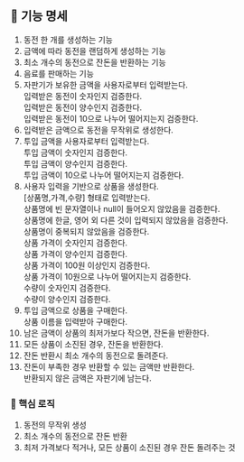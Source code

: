 ## 📝 기능 명세

1. 동전 한 개를 생성하는 기능
2. 금액에 따라 동전을 랜덤하게 생성하는 기능
3. 최소 개수의 동전으로 잔돈을 반환하는 기능
4. 음료를 판매하는 기능
5. 자판기가 보유한 금액을 사용자로부터 입력받는다.  
   입력받은 동전이 숫자인지 검증한다.   
   입력받은 동전이 양수인지 검증한다.  
   입력받은 동전이 10으로 나누어 떨어지는지 검증한다.
6. 입력받은 금액으로 동전을 무작위로 생성한다.
7. 투입 금액을 사용자로부터 입력받는다.  
   투입 금액이 숫자인지 검증한다.  
   투입 금액이 양수인지 검증한다.  
   투입 금액이 10으로 나누어 떨어지는지 검증한다.
8. 사용자 입력을 기반으로 상품을 생성한다.  
   [상품명,가격,수량] 형태로 입력받는다.  
   상품명에 빈 문자열이나 null이 들어오지 않았음을 검증한다.  
   상품명에 한글, 영어 외 다른 것이 입력되지 않았음을 검증한다.  
   상품명이 중복되지 않았음을 검증한다.  
   상품 가격이 숫자인지 검증한다.  
   상품 가격이 양수인지 검증한다.  
   상품 가격이 100원 이상인지 검증한다.  
   상품 가격이 10원으로 나누어 떨어지는지 검증한다.  
   수량이 숫자인지 검증한다.  
   수량이 양수인지 검증한다.
9. 투입 금액으로 상품을 구매한다.  
   상품 이름을 입력받아 구매한다.
10. 남은 금액이 상품의 최저가보다 작으면, 잔돈을 반환한다.
11. 모든 상품이 소진된 경우, 잔돈을 반환한다.
12. 잔돈 반환시 최소 개수의 동전으로 돌려준다.
13. 잔돈이 부족한 경우 반환할 수 있는 금액만 반환한다.  
    반환되지 않은 금액은 자판기에 남는다.

### 📌 핵심 로직

1. 동전의 무작위 생성
2. 최소 개수의 동전으로 잔돈 반환
3. 최저 가격보다 적거나, 모든 상품이 소진된 경우 잔돈 돌려주는 것